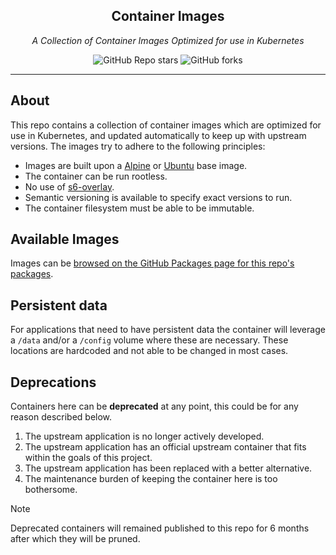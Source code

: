 <div align="center">

## Container Images

_A Collection of Container Images Optimized for use in Kubernetes_

</div>

<div align="center">

![GitHub Repo stars](https://img.shields.io/github/stars/tainrs/tainrs?style=for-the-badge)
![GitHub forks](https://img.shields.io/github/forks/tainrs/tainrs?style=for-the-badge)

</div>

---

## About

This repo contains a collection of container images which are optimized for use in Kubernetes, and updated automatically to keep up with upstream versions. The images try to adhere to the following principles:

- Images are built upon a [Alpine](https://hub.docker.com/_/alpine) or [Ubuntu](https://hub.docker.com/_/ubuntu) base image.
- The container can be run rootless.
- No use of [s6-overlay](https://github.com/just-containers/s6-overlay).
- Semantic versioning is available to specify exact versions to run.
- The container filesystem must be able to be immutable.

## Available Images

Images can be [browsed on the GitHub Packages page for this repo's packages](https://github.com/orgs/tainrs/packages?tab=packages&repo_name=tainrs).

## Persistent data

For applications that need to have persistent data the container will leverage a `/data` and/or a `/config` volume where these are necessary. These locations are hardcoded and not able to be changed in most cases.

## Deprecations

Containers here can be **deprecated** at any point, this could be for any reason described below.

1. The upstream application is no longer actively developed.
2. The upstream application has an official upstream container that fits within the goals of this project.
3. The upstream application has been replaced with a better alternative.
4. The maintenance burden of keeping the container here is too bothersome.

> [!NOTE]
> Deprecated containers will remained published to this repo for 6 months after which they will be pruned.
